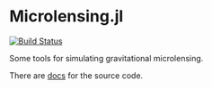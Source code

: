 # Microlensing.jl
[![Build Status](https://travis-ci.com/mikle97pir/Microlensing.jl.svg?branch=master)](https://travis-ci.com/mikle97pir/Microlensing.jl)

Some tools for simulating gravitational microlensing.


There are [docs](https://mikle97pir.github.io/Microlensing.jl/dev) for the source code.
